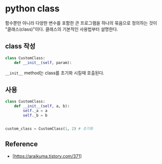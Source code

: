 # python class

함수뿐만 아니라 다양한 변수를 포함한 큰 프로그램을 하나의 묶음으로 정의하는 것이 "클래스(class)"이다. 클래스의 기본적인 사용법부터 설명한다.

## class 작성

```python
class CustomClass:
    def __init__(self, param):
```

`__init__` method는 class를 초기화 시킬때 호출된다.

## 사용

```python
class CustomClass:
    def __init__(self, a, b):
        self._a = a
        self._b = b


custom_class = CustomClass(1, 2) # 초기화
```

## Reference

* [https://araikuma.tistory.com/371]
